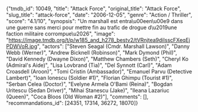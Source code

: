 {"tmdb_id": 10049, "title": "Attack Force", "original_title": "Attack Force", "slug_title": "attack-force", "date": "2006-12-05", "genre": "Action / Thriller", "score": "4.1/10", "synopsis": "Un marshall est entra\u00een\u00e9 dans une guerre sans merci pour mettre fin au trafic de drogue d\u2019une faction militaire corrompue\u2026", "image": "https://image.tmdb.org/t/p/w185_and_h278_bestv2/tVRnjtea9diIsscFXeqEjPDWVoR.jpg", "actors": ["Steven Seagal (Cmdr. Marshall Lawson)", "Danny Webb (Werner)", "Andrew Bicknell (Robinson)", "Mark Dymond (Phil)", "David Kennedy (Dwayne Dixon)", "Matthew Chambers (Seth)", "Cheryl Ko (Admiral's Aide)", "Lisa Lovbrand (Tia)", "Del Synnott (Carl)", "Adam Croasdell (Aroon)", "Tomi Cristin (Ambassador)", "Emanuel Parvu (Detective Lambert)", "Ioan Ionescu (Soldier #1)", "Florian Ghimpu (Tourist #1)", "Serban Celea (Doctor)", "Evelyne Armela O'Bami (Reina)", "Bogdan Uritescu (Sedan Driver)", "Mihai Stanescu (Jake)", "Ileana Lazariuc (Queen)", "Coca Bloos (Old Woman #2)"], "comments": [], "recommandations_id": [24351, 17314, 36272, 18070]}